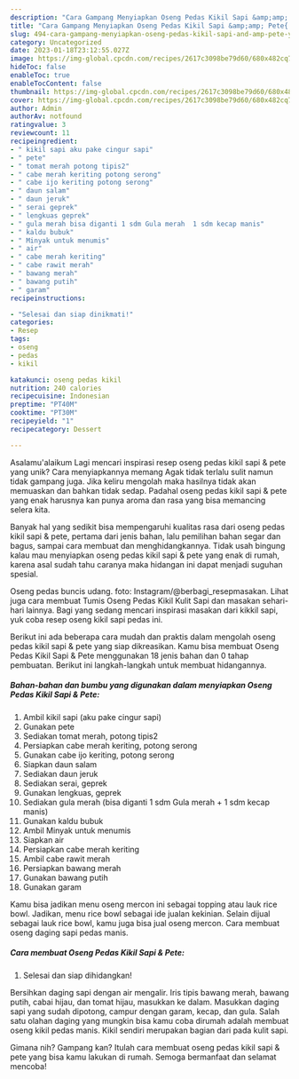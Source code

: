 ```yaml
---
description: "Cara Gampang Menyiapkan Oseng Pedas Kikil Sapi &amp;amp; Pete{ yang Lezat"
title: "Cara Gampang Menyiapkan Oseng Pedas Kikil Sapi &amp;amp; Pete{ yang Lezat"
slug: 494-cara-gampang-menyiapkan-oseng-pedas-kikil-sapi-and-amp-pete-yang-lezat
category: Uncategorized
date: 2023-01-18T23:12:55.027Z
image: https://img-global.cpcdn.com/recipes/2617c3098be79d60/680x482cq70/oseng-pedas-kikil-sapi-pete-foto-resep-utama.jpg
hideToc: false
enableToc: true
enableTocContent: false
thumbnail: https://img-global.cpcdn.com/recipes/2617c3098be79d60/680x482cq70/oseng-pedas-kikil-sapi-pete-foto-resep-utama.jpg
cover: https://img-global.cpcdn.com/recipes/2617c3098be79d60/680x482cq70/oseng-pedas-kikil-sapi-pete-foto-resep-utama.jpg
author: Admin
authorAv: notfound
ratingvalue: 3
reviewcount: 11
recipeingredient:
- " kikil sapi aku pake cingur sapi"
- " pete"
- " tomat merah potong tipis2"
- " cabe merah keriting potong serong"
- " cabe ijo keriting potong serong"
- " daun salam"
- " daun jeruk"
- " serai geprek"
- " lengkuas geprek"
- " gula merah bisa diganti 1 sdm Gula merah  1 sdm kecap manis"
- " kaldu bubuk"
- " Minyak untuk menumis"
- " air"
- " cabe merah keriting"
- " cabe rawit merah"
- " bawang merah"
- " bawang putih"
- " garam"
recipeinstructions:

- "Selesai dan siap dinikmati!"
categories:
- Resep
tags:
- oseng
- pedas
- kikil

katakunci: oseng pedas kikil 
nutrition: 240 calories
recipecuisine: Indonesian
preptime: "PT40M"
cooktime: "PT30M"
recipeyield: "1"
recipecategory: Dessert

---
```



Asalamu'alaikum Lagi mencari inspirasi resep oseng pedas kikil sapi &amp; pete yang unik? Cara menyiapkannya memang Agak tidak terlalu sulit namun tidak gampang juga. Jika keliru mengolah maka hasilnya tidak akan memuaskan dan bahkan tidak sedap. Padahal oseng pedas kikil sapi &amp; pete yang enak harusnya kan punya aroma dan rasa yang bisa memancing selera kita.


Banyak hal yang sedikit bisa mempengaruhi kualitas rasa dari oseng pedas kikil sapi &amp; pete, pertama dari jenis bahan, lalu pemilihan bahan segar dan bagus, sampai cara membuat dan menghidangkannya. Tidak usah bingung kalau mau menyiapkan oseng pedas kikil sapi &amp; pete yang enak di rumah, karena asal sudah tahu caranya maka hidangan ini dapat menjadi suguhan spesial.

Oseng pedas buncis udang. foto: Instagram/@berbagi_resepmasakan. Lihat juga cara membuat Tumis Oseng Pedas Kikil Kulit Sapi dan masakan sehari-hari lainnya. Bagi yang sedang mencari inspirasi masakan dari kikkil sapi, yuk coba resep oseng kikil sapi pedas ini.


Berikut ini ada beberapa cara mudah dan praktis dalam mengolah oseng pedas kikil sapi &amp; pete yang siap dikreasikan. Kamu bisa membuat Oseng Pedas Kikil Sapi &amp; Pete menggunakan 18 jenis bahan dan 0 tahap pembuatan. Berikut ini langkah-langkah untuk membuat hidangannya.

<!--inarticleads1-->

##### Bahan-bahan dan bumbu yang digunakan dalam menyiapkan Oseng Pedas Kikil Sapi &amp; Pete:

1. Ambil  kikil sapi (aku pake cingur sapi)
1. Gunakan  pete
1. Sediakan  tomat merah, potong tipis2
1. Persiapkan  cabe merah keriting, potong serong
1. Gunakan  cabe ijo keriting, potong serong
1. Siapkan  daun salam
1. Sediakan  daun jeruk
1. Sediakan  serai, geprek
1. Gunakan  lengkuas, geprek
1. Sediakan  gula merah (bisa diganti 1 sdm Gula merah + 1 sdm kecap manis)
1. Gunakan  kaldu bubuk
1. Ambil  Minyak untuk menumis
1. Siapkan  air
1. Persiapkan  cabe merah keriting
1. Ambil  cabe rawit merah
1. Persiapkan  bawang merah
1. Gunakan  bawang putih
1. Gunakan  garam


Kamu bisa jadikan menu oseng mercon ini sebagai topping atau lauk rice bowl. Jadikan, menu rice bowl sebagai ide jualan kekinian. Selain dijual sebagai lauk rice bowl, kamu juga bisa jual oseng mercon. Cara membuat oseng daging sapi pedas manis. 

<!--inarticleads2-->

##### Cara membuat Oseng Pedas Kikil Sapi &amp; Pete:


1. Selesai dan siap dihidangkan!

Bersihkan daging sapi dengan air mengalir. Iris tipis bawang merah, bawang putih, cabai hijau, dan tomat hijau, masukkan ke dalam. Masukkan daging sapi yang sudah dipotong, campur dengan garam, kecap, dan gula. Salah satu olahan daging yang mungkin bisa kamu coba dirumah adalah membuat oseng kikil pedas manis. Kikil sendiri merupakan bagian dari pada kulit sapi. 

Gimana nih? Gampang kan? Itulah cara membuat oseng pedas kikil sapi &amp; pete yang bisa kamu lakukan di rumah. Semoga bermanfaat dan selamat mencoba!
